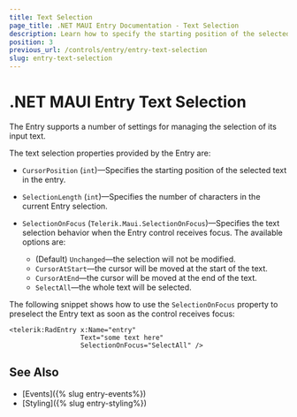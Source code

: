 ```yaml
---
title: Text Selection
page_title: .NET MAUI Entry Documentation - Text Selection
description: Learn how to specify the starting position of the selected text input and the number of characters in the current selection of the Telerik Entry for .NET MAUI control.
position: 3
previous_url: /controls/entry/entry-text-selection
slug: entry-text-selection
---
```


# .NET MAUI Entry Text Selection

The Entry supports a number of settings for managing the selection of its input text.

The text selection properties provided by the Entry are:

* `CursorPosition` (`int`)&mdash;Specifies the starting position of the selected text in the entry.

* `SelectionLength` (`int`)&mdash;Specifies the number of characters in the current Entry selection.

* `SelectionOnFocus` (`Telerik.Maui.SelectionOnFocus`)&mdash;Specifies the text selection behavior when the Entry control receives focus. The available options are:
    * (Default) `Unchanged`&mdash;the selection will not be modified.
    * `CursorAtStart`&mdash;the cursor will be moved at the start of the text.
    * `CursorAtEnd`&mdash;the cursor will be moved at the end of the text.
    * `SelectAll`&mdash;the whole text will be selected.

The following snippet shows how to use the `SelectionOnFocus` property to preselect the Entry text as soon as the control receives focus:

```XAML
<telerik:RadEntry x:Name="entry"
                  Text="some text here"
                  SelectionOnFocus="SelectAll" />
```

## See Also

- [Events]({% slug entry-events%})
- [Styling]({% slug entry-styling%})